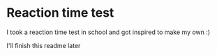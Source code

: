 # Reaction time test

I took a reaction time test in school and got inspired to make my own :)

I'll finish this readme later